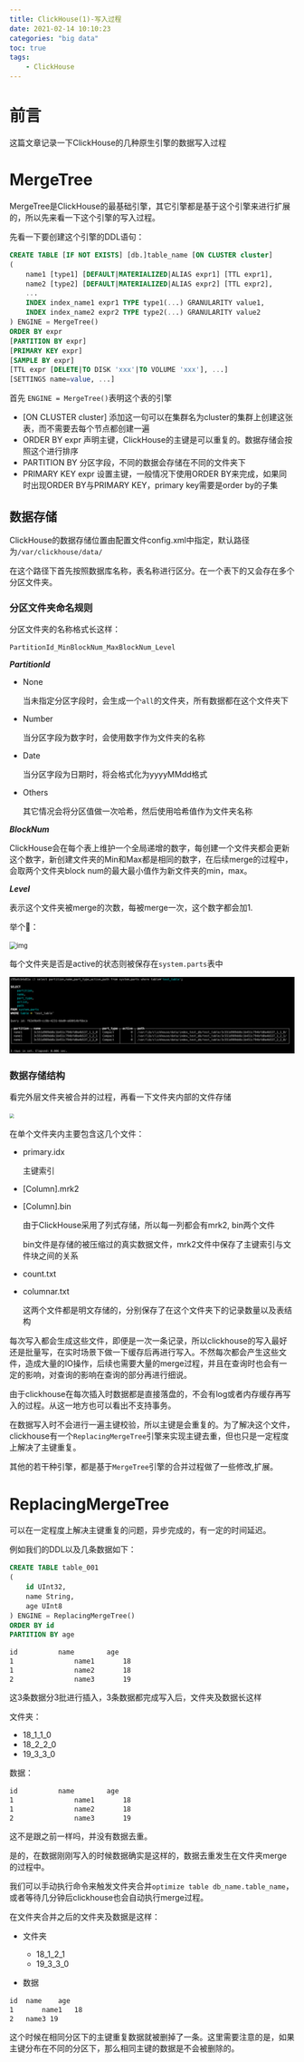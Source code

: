 ```yaml
---
title: ClickHouse(1)-写入过程
date: 2021-02-14 10:10:23
categories: "big data"
toc: true
tags: 
	- ClickHouse
---
```


# 前言

这篇文章记录一下ClickHouse的几种原生引擎的数据写入过程

# MergeTree

MergeTree是ClickHouse的最基础引擎，其它引擎都是基于这个引擎来进行扩展的，所以先来看一下这个引擎的写入过程。

先看一下要创建这个引擎的DDL语句：

```sql
CREATE TABLE [IF NOT EXISTS] [db.]table_name [ON CLUSTER cluster]
(
    name1 [type1] [DEFAULT|MATERIALIZED|ALIAS expr1] [TTL expr1],
    name2 [type2] [DEFAULT|MATERIALIZED|ALIAS expr2] [TTL expr2],
    ...
    INDEX index_name1 expr1 TYPE type1(...) GRANULARITY value1,
    INDEX index_name2 expr2 TYPE type2(...) GRANULARITY value2
) ENGINE = MergeTree()
ORDER BY expr
[PARTITION BY expr]
[PRIMARY KEY expr]
[SAMPLE BY expr]
[TTL expr [DELETE|TO DISK 'xxx'|TO VOLUME 'xxx'], ...]
[SETTINGS name=value, ...]
```

<!--more-->

首先 `ENGINE = MergeTree()`表明这个表的引擎

- [ON CLUSTER cluster] 添加这一句可以在集群名为cluster的集群上创建这张表，而不需要去每个节点都创建一遍
- ORDER BY expr 声明主键，ClickHouse的主键是可以重复的。数据存储会按照这个进行排序
- PARTITION BY 分区字段，不同的数据会存储在不同的文件夹下
- PRIMARY KEY expr 设置主键，一般情况下使用ORDER BY来完成，如果同时出现ORDER BY与PRIMARY KEY，primary key需要是order by的子集

## 数据存储

ClickHouse的数据存储位置由配置文件config.xml中指定，默认路径为`/var/clickhouse/data/`

在这个路径下首先按照数据库名称，表名称进行区分。在一个表下的又会存在多个分区文件夹。

### 分区文件夹命名规则

分区文件夹的名称格式长这样：

```
PartitionId_MinBlockNum_MaxBlockNum_Level
```

***PartitionId***

- None

  当未指定分区字段时，会生成一个`all`的文件夹，所有数据都在这个文件夹下

- Number

  当分区字段为数字时，会使用数字作为文件夹的名称

- Date

  当分区字段为日期时，将会格式化为yyyyMMdd格式

- Others

  其它情况会将分区值做一次哈希，然后使用哈希值作为文件夹名称

***BlockNum***

ClickHouse会在每个表上维护一个全局递增的数字，每创建一个文件夹都会更新这个数字，新创建文件夹的Min和Max都是相同的数字，在后续merge的过程中，会取两个文件夹block num的最大最小值作为新文件夹的min，max。

***Level***

表示这个文件夹被merge的次数，每被merge一次，这个数字都会加1.



举个🌰：

<img src="https://lh4.googleusercontent.com/zVtgYhztsQhwArsPE9vqmlCFhFYkIc23NGt4-VGF-JNVo8vQ0QKWMYKctgbYEiD6N4Am4M-iPUhwtzTst7M8fi6xba-jgpW0ccd0Xf6-gY18aM0D93yEYbZtJrgrclwQq7wUfekm" alt="img" style="zoom: 80%;" />

每个文件夹是否是active的状态则被保存在`system.parts`表中

![](https://raw.githubusercontent.com/liunaijie/images/master/20210214122112.png)

### 数据存储结构

看完外层文件夹被合并的过程，再看一下文件夹内部的文件存储

<img src="https://lh4.googleusercontent.com/KgLthqXPOaQ2PZfSNGH9ujErBn3YLzJMb2fur8Gbl_pvrdwzNrCciJ8hM4kI9KYTcOlur7xNkHpOiHGFEFfQVdhtvT-5yQXL_hJyev7MrvdvHYV4RWxk-6F3TCki55JQ1E_CHQV_" style="zoom:50%;" >

在单个文件夹内主要包含这几个文件：

- primary.idx 

  主键索引

- [Column].mrk2

- [Column].bin

  由于ClickHouse采用了列式存储，所以每一列都会有mrk2, bin两个文件

  bin文件是存储的被压缩过的真实数据文件，mrk2文件中保存了主键索引与文件块之间的关系

- count.txt

- columnar.txt

  这两个文件都是明文存储的，分别保存了在这个文件夹下的记录数量以及表结构

每次写入都会生成这些文件，即便是一次一条记录，所以clickhouse的写入最好还是批量写，在实时场景下做一下缓存后再进行写入。不然每次都会产生这些文件，造成大量的IO操作，后续也需要大量的merge过程，并且在查询时也会有一定的影响，对查询的影响在查询的部分再进行细说。

由于clickhouse在每次插入时数据都是直接落盘的，不会有log或者内存缓存再写入的过程。从这一地方也可以看出不支持事务。

在数据写入时不会进行一遍主键校验，所以主键是会重复的。为了解决这个文件，clickhouse有一个`ReplacingMergeTree`引擎来实现主键去重，但也只是一定程度上解决了主键重复。

其他的若干种引擎，都是基于`MergeTree`引擎的合并过程做了一些修改,扩展。

# ReplacingMergeTree

可以在一定程度上解决主键重复的问题，异步完成的，有一定的时间延迟。

例如我们的DDL以及几条数据如下：

```sql
CREATE TABLE table_001
(
    id UInt32,
    name String,
  	age UInt8
) ENGINE = ReplacingMergeTree()
ORDER BY id
PARTITION BY age
```



```
id			name		age
1				name1		18
1				name2		18
2				name3		19
```

这3条数据分3批进行插入，3条数据都完成写入后，文件夹及数据长这样

文件夹：

- 18_1_1_0
- 18_2_2_0
- 19_3_3_0

数据：

```
id			name		age
1				name1		18
1				name2		18
2				name3		19
```

这不是跟之前一样吗，并没有数据去重。

是的，在数据刚刚写入的时候数据确实是这样的，数据去重发生在文件夹merge的过程中。

我们可以手动执行命令来触发文件夹合并`optimize table db_name.table_name`，或者等待几分钟后clickhouse也会自动执行merge过程。

在文件夹合并之后的文件夹及数据是这样：

- 文件夹
  - 18_1_2_1
  - 19_3_3_0

- 数据

```
id	name	age
1		name1	18
2 	name3 19
```

这个时候在相同分区下的主键重复数据就被删掉了一条。这里需要注意的是，如果主键分布在不同的分区下，那么相同主键的数据是不会被删除的。